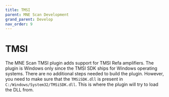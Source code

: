 ```yaml
---
title: TMSI
parent: MNE Scan Development
grand_parent: Develop
nav_order: 9
---
```

# TMSI

The MNE Scan TMSI plugin adds support for TMSI Refa amplifiers. The plugin is Windows only since the TMSI SDK ships for Windows operating systems. There are no additional steps needed to build the plugin. However, you need to make sure that the `TMSiSDK.dll` is present in `C:/Windows/System32/TMSiSDK.dll`. This is where the plugin will try to load the DLL from.